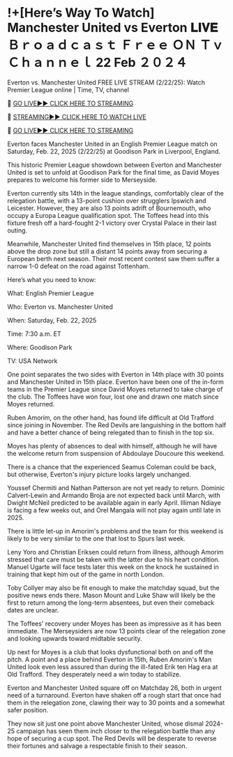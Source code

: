 # !+[Here’s Way To Watch] Manchester United vs Everton 𝐋𝐈𝐕𝐄 Ｂｒｏａｄｃａｓｔ Ｆｒｅｅ ＯＮ Ｔｖ Ｃｈａｎｎｅｌ 22 Feb ２０２４
Everton vs. Manchester United FREE LIVE STREAM (2/22/25): Watch Premier League online | Time, TV, channel

🔴 [GO LIVE►► CLICK HERE TO STREAMING](https://jpn-srt.blogspot.com/2025/02/soccer.html)

🔴 [STREAMING►► CLICK HERE TO WATCH LIVE](https://jpn-srt.blogspot.com/2025/02/soccer.html)

🔴 [GO LIVE►► CLICK HERE TO STREAMING](https://jpn-srt.blogspot.com/2025/02/soccer.html)

Everton faces Manchester United in an English Premier League match on Saturday, Feb. 22, 2025 (2/22/25) at Goodison Park in Liverpool, England.

This historic Premier League showdown between Everton and Manchester United is set to unfold at Goodison Park for the final time, as David Moyes prepares to welcome his former side to Merseyside.

Everton currently sits 14th in the league standings, comfortably clear of the relegation battle, with a 13-point cushion over strugglers Ipswich and Leicester. However, they are also 13 points adrift of Bournemouth, who occupy a Europa League qualification spot. The Toffees head into this fixture fresh off a hard-fought 2-1 victory over Crystal Palace in their last outing.

Meanwhile, Manchester United find themselves in 15th place, 12 points above the drop zone but still a distant 14 points away from securing a European berth next season. Their most recent contest saw them suffer a narrow 1-0 defeat on the road against Tottenham.

Here’s what you need to know:

What: English Premier League

Who: Everton vs. Manchester United

When: Saturday, Feb. 22, 2025

Time: 7:30 a.m. ET

Where: Goodison Park

TV: USA Network

One point separates the two sides with Everton in 14th place with 30 points and Manchester United in 15th place. Everton have been one of the in-form teams in the Premier League since David Moyes returned to take charge of the club. The Toffees have won four, lost one and drawn one match since Moyes returned.

Ruben Amorim, on the other hand, has found life difficult at Old Trafford since joining in November. The Red Devils are languishing in the bottom half and have a better chance of being relegated than to finish in the top six.

Moyes has plenty of absences to deal with himself, although he will have the welcome return from suspension of Abdoulaye Doucoure this weekend.

There is a chance that the experienced Seamus Coleman could be back, but otherwise, Everton's injury picture looks largely unchanged.

Youssef Chermiti and Nathan Patterson are not yet ready to return. Dominic Calvert-Lewin and Armando Broja are not expected back until March, with Dwight McNeil predicted to be available again in early April. Illiman Ndiaye is facing a few weeks out, and Orel Mangala will not play again until late in 2025. 

There is little let-up in Amorim's problems and the team for this weekend is likely to be very similar to the one that lost to Spurs last week.

Leny Yoro and Christian Eriksen could return from illness, although Amorim stressed that care must be taken with the latter due to his heart condition. Manuel Ugarte will face tests later this week on the knock he sustained in training that kept him out of the game in north London.

Toby Collyer may also be fit enough to make the matchday squad, but the positive news ends there. Mason Mount and Luke Shaw will likely be the first to return among the long-term absentees, but even their comeback dates are unclear.

The Toffees' recovery under Moyes has been as impressive as it has been immediate. The Merseysiders are now 13 points clear of the relegation zone and looking upwards toward midtable security. 

Up next for Moyes is a club that looks dysfunctional both on and off the pitch. A point and a place behind Everton in 15th, Ruben Amorim's Man United look even less assured than during the ill-fated Erik ten Hag era at Old Trafford. They desperately need a win today to stabilize.

Everton and Manchester United square off on Matchday 26, both in urgent need of a turnaround. Everton have shaken off a rough start that once had them in the relegation zone, clawing their way to 30 points and a somewhat safer position.

They now sit just one point above Manchester United, whose dismal 2024-25 campaign has seen them inch closer to the relegation battle than any hope of securing a cup spot. The Red Devils will be desperate to reverse their fortunes and salvage a respectable finish to their season.
